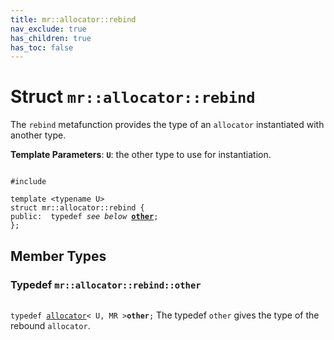 ```yaml
---
title: mr::allocator::rebind
nav_exclude: true
has_children: true
has_toc: false
---
```


# Struct `mr::allocator::rebind`

The <code>rebind</code> metafunction provides the type of an <code>allocator</code> instantiated with another type.

**Template Parameters**:
**`U`**: the other type to use for instantiation. 

<code class="doxybook">
<span>#include <thrust/mr/allocator.h></span><br>
<span>template &lt;typename U&gt;</span>
<span>struct mr::allocator::rebind {</span>
<span>public:</span><span>&nbsp;&nbsp;typedef <i>see below</i> <b><a href="/thrust/api/classes/structmr_1_1allocator_1_1rebind.html#typedef-other">other</a></b>;</span>
<span>};</span>
</code>

## Member Types

<h3 id="typedef-other">
Typedef <code>mr::allocator::rebind::other</code>
</h3>

<code class="doxybook">
<span>typedef <a href="/thrust/api/classes/classmr_1_1allocator.html">allocator</a>< U, MR ><b>other</b>;</span></code>
The typedef <code>other</code> gives the type of the rebound <code>allocator</code>. 


